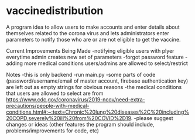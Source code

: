 # vaccinedistribution
A program idea to allow users to make accounts and enter details about themselves related to the corona virus and lets administrators enter parameters to notify those who are or are not eligible to get the vaccine.

Current Improvements Being Made
  -notifying eligible users with plyer everytime admin creates new set of parameters
  -forgot password feature
  -adding more medical conditions users/admins are allowed to select/restrict
  
Notes
  -this is only backend
  -run main.py
  -some parts of code (password/username/email of master account, firebase authentication key) are left out as empty strings for obvious reasons
  -the medical conditions that users are allowed to select are from https://www.cdc.gov/coronavirus/2019-ncov/need-extra-precautions/people-with-medical-conditions.html#:~:text=Chronic%20lung%20diseases%2C%20including%20COPD,severely%20ill%20from%20COVID%2D19.
  -please suggest changes or ideas (other features the program should include, problems/improvements for code, etc)
  
